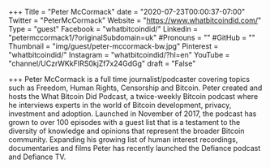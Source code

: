 +++
Title = "Peter McCormack"
date = "2020-07-23T00:00:37-07:00"
Twitter = "PeterMcCormack"
Website = "https://www.whatbitcoindid.com/"
Type = "guest"
Facebook = "whatbitcoindid/"
Linkedin = "petermccormack1/?originalSubdomain=uk"
#Pronouns = ""
#GitHub = ""
Thumbnail = "img/guest/peter-mccormack-bw.jpg"
Pinterest = "whatbitcoindid/"
Instagram = "whatbitcoindid/?hl=en"
YouTube = "channel/UCzrWKkFIRS0kjZf7x24GdGg"
draft = "False"

+++
Peter McCormack is a full time journalist/podcaster covering topics such as Freedom, Human Rights, Censorship and Bitcoin. Peter created and hosts the What Bitcoin Did Podcast, a twice-weekly Bitcoin podcast where he interviews experts in the world of Bitcoin development, privacy, investment and adoption. Launched in November of 2017, the podcast has grown to over 100 episodes with a guest list that is a testament to the diversity of knowledge and opinions that represent the broader Bitcoin community. Expanding his growing list of human interest recordings, documentaries and films Peter has recently launched the Defiance podcast and Defiance TV.